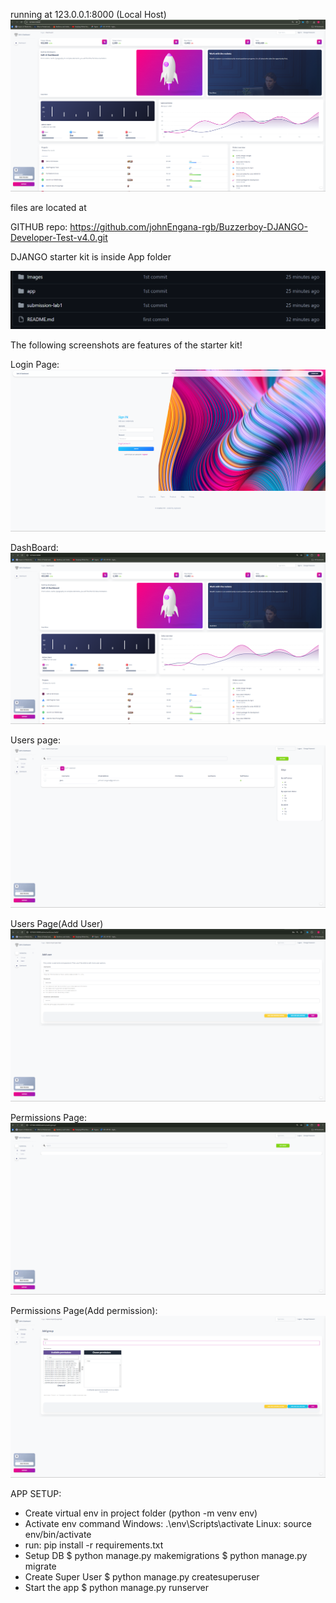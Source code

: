 
running at 123.0.0.1:8000 (Local Host)
![alt text](/Images/L1_T2img1.png)

files are located at

GITHUB repo: https://github.com/johnEngana-rgb/Buzzerboy-DJANGO-Developer-Test-v4.0.git

DJANGO starter kit is inside App folder

![alt text](/Images/L1_T2img2.png)


The following screenshots are features of the starter kit!

Login Page:
![alt text](/Images/image.png)

DashBoard:
![alt text](/Images/image-1.png)

Users page:
![alt text](/Images/image-2.png)

Users Page(Add User)
![alt text](/Images/image-4.png)

Permissions Page:
![alt text](/Images/image-6.png)

Permissions Page(Add permission):
![alt text](/Images/image-5.png)


APP SETUP:
- Create virtual env in project folder (python -m venv env)
- Activate env command
    Windows: .\env\Scripts\activate
    Linux: source env/bin/activate
- run: pip install -r requirements.txt
- Setup DB
    $ python manage.py makemigrations
    $ python manage.py migrate
- Create Super User
    $ python manage.py createsuperuser
- Start the app
    $ python manage.py runserver
